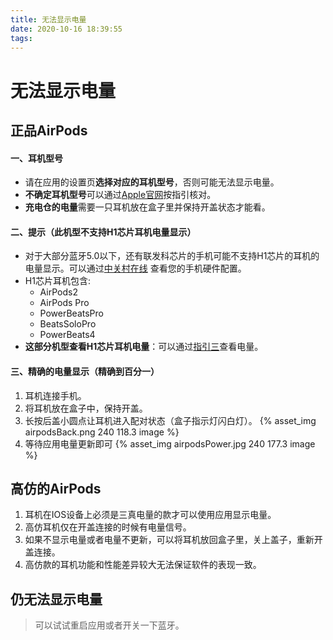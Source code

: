 ```yaml
---
title: 无法显示电量
date: 2020-10-16 18:39:55
tags:
---
```


# 无法显示电量

## 正品AirPods

#### 一、耳机型号
* 请在应用的设置页**选择对应的耳机型号**，否则可能无法显示电量。
* **不确定耳机型号**可以通过[Apple官网](https://support.apple.com/zh-cn/HT209580)按指引核对。
* **充电仓的电量**需要一只耳机放在盒子里并保持开盖状态才能看。

#### 二、提示（此机型不支持H1芯片耳机电量显示）
* 对于大部分蓝牙5.0以下，还有联发科芯片的手机可能不支持H1芯片的耳机的电量显示。可以通过[中关村在线](http://www.zol.com.cn/) 查看您的手机硬件配置。
* H1芯片耳机包含:
    * AirPods2
    * AirPods Pro
    * PowerBeatsPro
    * BeatsSoloPro
    * PowerBeats4
* **这部分机型查看H1芯片耳机电量**：可以通过[指引三](#三、精确的电量显示（精确到百分一）)查看电量。

#### 三、精确的电量显示（精确到百分一）
1. 耳机连接手机。
2. 将耳机放在盒子中，保持开盖。
3. 长按后盖小圆点让耳机进入配对状态（盒子指示灯闪白灯）。
{% asset_img airpodsBack.png 240 118.3 image %}
4. 等待应用电量更新即可
{% asset_img airpodsPower.jpg 240 177.3 image %}
    
## 高仿的AirPods
1. 耳机在IOS设备上必须是三真电量的款才可以使用应用显示电量。
2. 高仿耳机仅在开盖连接的时候有电量信号。
3. 如果不显示电量或者电量不更新，可以将耳机放回盒子里，关上盖子，重新开盖连接。
4. 高仿款的耳机功能和性能差异较大无法保证软件的表现一致。

## 仍无法显示电量
> 可以试试重启应用或者开关一下蓝牙。




